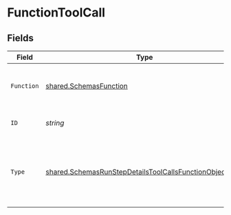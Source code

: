 # FunctionToolCall


## Fields

| Field                                                                                                                                     | Type                                                                                                                                      | Required                                                                                                                                  | Description                                                                                                                               |
| ----------------------------------------------------------------------------------------------------------------------------------------- | ----------------------------------------------------------------------------------------------------------------------------------------- | ----------------------------------------------------------------------------------------------------------------------------------------- | ----------------------------------------------------------------------------------------------------------------------------------------- |
| `Function`                                                                                                                                | [shared.SchemasFunction](../../../pkg/models/shared/schemasfunction.md)                                                                   | :heavy_check_mark:                                                                                                                        | The definition of the function that was called.                                                                                           |
| `ID`                                                                                                                                      | *string*                                                                                                                                  | :heavy_check_mark:                                                                                                                        | The ID of the tool call object.                                                                                                           |
| `Type`                                                                                                                                    | [shared.SchemasRunStepDetailsToolCallsFunctionObjectType](../../../pkg/models/shared/schemasrunstepdetailstoolcallsfunctionobjecttype.md) | :heavy_check_mark:                                                                                                                        | The type of tool call. This is always going to be `function` for this type of tool call.                                                  |